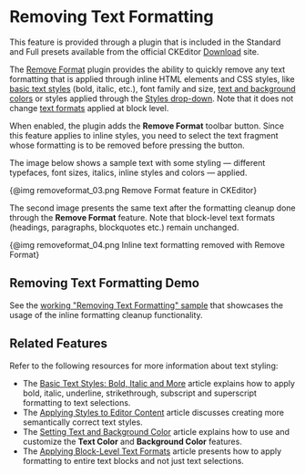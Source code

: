<!--
Copyright (c) 2003-2015, CKSource - Frederico Knabben. All rights reserved.
For licensing, see LICENSE.md.
-->

# Removing Text Formatting

<p class="requirements">
	This feature is provided through a plugin that is included in the Standard and Full presets available from the official CKEditor <a href="http://ckeditor.com/download">Download</a> site.
</p>

The [Remove Format](http://ckeditor.com/addon/removeformat) plugin provides the ability to quickly remove any text formatting that is applied through inline HTML elements and CSS styles, like [basic text styles](#!/guide/dev_basicstyles) (bold, italic, etc.), font family and size, [text and background colors](#!/guide/dev_colorbutton) or styles applied through the [Styles drop-down](#!/guide/dev_styles). Note that it does not change [text formats](#!/guide/dev_format) applied at block level.

When enabled, the plugin adds the **Remove Format** toolbar button. Since this feature applies to inline styles, you need to select the text fragment whose formatting is to be removed before pressing the button.
 
The image below shows a sample text with some styling &mdash; different typefaces, font sizes, italics, inline styles and colors &mdash; applied.

{@img removeformat_03.png Remove Format feature in CKEditor}

The second image presents the same text after the formatting cleanup done through the **Remove Format** feature. Note that block-level text formats (headings, paragraphs, blockquotes etc.) remain unchanged.

{@img removeformat_04.png Inline text formatting removed with Remove Format}

## Removing Text Formatting Demo 

See the [working "Removing Text Formatting" sample](../samples/removeformat.html) that showcases the usage of the inline formatting cleanup functionality.

## Related Features

Refer to the following resources for more information about text styling:

* The [Basic Text Styles: Bold, Italic and More](#!/guide/dev_basicstyles) article explains how to apply bold, italic, underline, strikethrough, subscript and superscript formatting to text selections.
* The [Applying Styles to Editor Content](#!/guide/dev_styles) article discusses creating more semantically correct text styles.
* The [Setting Text and Background Color](#!/guide/dev_colorbutton) article explains how to use and customize the **Text Color** and **Background Color** features.
* The [Applying Block-Level Text Formats](#!/guide/dev_format) article presents how to apply formatting to entire text blocks and not just text selections.
